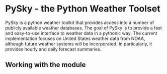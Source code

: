 # PySky - the Python Weather Toolset

PySky is a python weather toolkit that provides access into a number of publicly available weather databases.  The goal of PySky is to provide a fast and easy-to-use interface to weather data in a pythonic way.  The current implementation focuses on United States weather data from NOAA, although future weather systems will be incorporated.  In particularly, it provides hourly and daily forecast summaries.

## Working with the module


